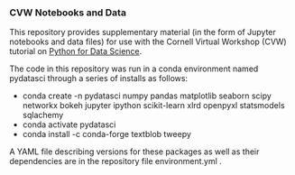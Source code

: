 ### CVW Notebooks and Data

This repository provides supplementary material (in the form of Jupyter notebooks and data files) for use with the Cornell Virtual Workshop (CVW) tutorial on <a href="https://cvw.cac.cornell.edu/python-data-science">Python for Data Science</a>.

The code in this repository was run in a conda environment named pydatasci through a series of installs as follows:

* conda create -n pydatasci numpy pandas matplotlib seaborn scipy networkx bokeh jupyter ipython scikit-learn xlrd openpyxl statsmodels sqlachemy
* conda activate pydatasci
* conda install -c conda-forge textblob tweepy

A YAML file describing versions for these packages as well as their dependencies are in the repository file environment.yml .


